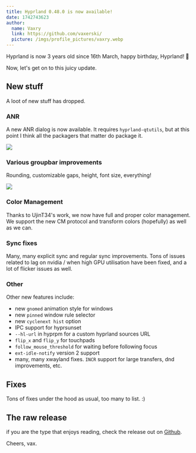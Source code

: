 ```yaml
---
title: Hyprland 0.48.0 is now available!
date: 1742743623
author:
  name: Vaxry
  link: https://github.com/vaxerski/
  picture: /imgs/profile_pictures/vaxry.webp
---
```


Hyprland is now 3 years old since 16th March, happy birthday, Hyprland! 🎉

Now, let's get on to this juicy update.

## New stuff

A loot of new stuff has dropped.

### ANR

A new ANR dialog is now available. It requires `hyprland-qtutils`, but at this point I think all the packagers that matter
do package it.

![](https://hypr.land/imgs/blog/update48/anr.png)

### Various groupbar improvements

Rounding, customizable gaps, height, font size, everything!

![](https://hypr.land/imgs/blog/update48/groupbar.png)

### Color Management

Thanks to UjinT34's work, we now have full and proper color management. We support the new CM protocol and transform
colors (hopefully) as well as we can.

### Sync fixes

Many, many explicit sync and regular sync improvements. Tons of issues related to lag on nvidia / when high GPU utilisation
have been fixed, and a lot of flicker issues as well.

### Other

Other new features include:

- new `gnomed` animation style for windows
- new `pinned` window rule selector
- new `cyclenext hist` option
- IPC support for hyprsunset
- `--hl-url` in hyprpm for a custom hyprland sources URL
- `flip_x` and `flip_y` for touchpads
- `follow_mouse_threshold` for waiting before following focus
- `ext-idle-notify` version 2 support
- many, many xwayland fixes. `INCR` support for large transfers, dnd improvements, etc.

## Fixes

Tons of fixes under the hood as usual, too many to list. :)

## The raw release

if you are the type that enjoys reading, check the release out on [Github](https://github.com/hyprwm/Hyprland/releases/tag/v0.48.0).

Cheers,
vax.
